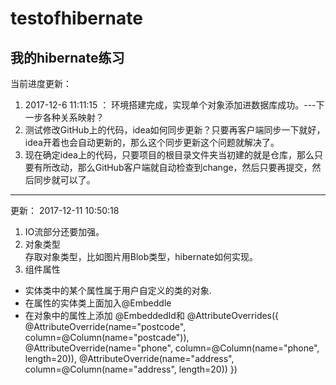 # testofhibernate
我的hibernate练习
---
当前进度更新：
1. 2017-12-6 11:11:15 ： 环境搭建完成，实现单个对象添加进数据库成功。---下一步各种关系映射？
2. 测试修改GitHub上的代码，idea如何同步更新？只要再客户端同步一下就好，idea开着也会自动更新的，那么这个同步更新这个问题就解决了。
3. 现在确定idea上的代码，只要项目的根目录文件夹当初建的就是仓库，那么只要有所改动，那么GitHub客户端就自动检查到change，然后只要再提交，然后同步就可以了。

---
更新：
2017-12-11 10:50:18
1. IO流部分还要加强。
2. 对象类型  
存取对象类型，比如图片用Blob类型，hibernate如何实现。
3. 组件属性  
 * 实体类中的某个属性属于用户自定义的类的对象.
 * 在属性的实体类上面加入@Embeddle
 * 在对象中的属性上添加 @EmbeddedId和 @AttributeOverrides({
                                      @AttributeOverride(name="postcode", column=@Column(name="postcade")),
                                      @AttributeOverride(name="phone", column=@Column(name="phone", length=20)),
                                      @AttributeOverride(name="address", column=@Column(name="address", length=20))
                              })
